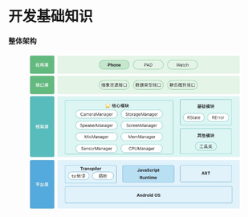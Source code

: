 # 开发基础知识

#### 整体架构

<figure><img src="../.gitbook/assets/image (2).png" alt=""><figcaption></figcaption></figure>
